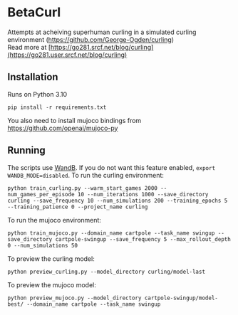 # BetaCurl
Attempts at acheiving superhuman curling in a simulated curling environment (https://github.com/George-Ogden/curling)  
Read more at [https://go281.srcf.net/blog/curling](https://go281.user.srcf.net/blog/curling)
## Installation
Runs on Python 3.10
```
pip install -r requirements.txt
```
You also need to install mujoco bindings from https://github.com/openai/mujoco-py
## Running
The scripts use [WandB](https://wandb.ai/). If you do not want this feature enabled, `export WANDB_MODE=disabled`. 
To run the curling environment:
```
python train_curling.py --warm_start_games 2000 --num_games_per_episode 10 --num_iterations 1000 --save_directory curling --save_frequency 10 --num_simulations 200 --training_epochs 5 --training_patience 0 --project_name curling
```
To run the mujoco environment:
```
python train_mujoco.py --domain_name cartpole --task_name swingup --save_directory cartpole-swingup --save_frequency 5 --max_rollout_depth 0 --num_simulations 50 
```
To preview the curling model:
```
python preview_curling.py --model_directory curling/model-last
```
To preview the mujoco model:
```
python preview_mujoco.py --model_directory cartpole-swingup/model-best/ --domain_name cartpole --task_name swingup
```
